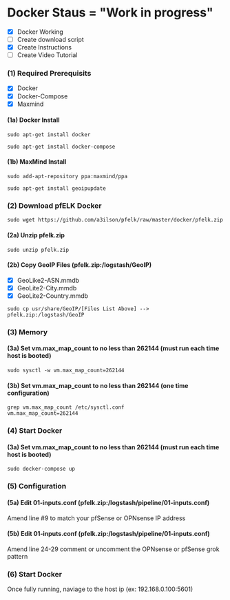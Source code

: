 # Docker Staus = "Work in progress"
- [X] Docker Working
- [ ] Create download script
- [X] Create Instructions
- [ ] Create Video Tutorial 

### (1) Required Prerequisits 
- [X] Docker 
- [X] Docker-Compose
- [X] Maxmind 

#### (1a) Docker Install
```
sudo apt-get install docker
```
```
sudo apt-get install docker-compose
```
#### (1b) MaxMind Install
```
sudo add-apt-repository ppa:maxmind/ppa
```
```
sudo apt-get install geoipupdate
```
### (2) Download pfELK Docker
```
sudo wget https://github.com/a3ilson/pfelk/raw/master/docker/pfelk.zip
```
#### (2a) Unzip pfelk.zip
```
sudo unzip pfelk.zip
```
#### (2b) Copy GeoIP Files (pfelk.zip:/logstash/GeoIP)
- [X] GeoLike2-ASN.mmdb 
- [X] GeoLite2-City.mmdb
- [X] GeoLite2-Country.mmdb 
```
sudo cp usr/share/GeoIP/[Files List Above] --> pfelk.zip:/logstash/GeoIP
```
### (3) Memory 
#### (3a) Set vm.max_map_count to no less than 262144 (must run each time host is booted)
```
sudo sysctl -w vm.max_map_count=262144
```
#### (3b) Set vm.max_map_count to no less than 262144 (one time configuration) 
```
grep vm.max_map_count /etc/sysctl.conf
vm.max_map_count=262144
```
### (4) Start Docker 
#### (3a) Set vm.max_map_count to no less than 262144 (must run each time host is booted)
```
sudo docker-compose up
```
### (5) Configuration
#### (5a) Edit 01-inputs.conf (pfelk.zip:/logstash/pipeline/01-inputs.conf)
Amend line #9 to match your pfSense or OPNsense IP address
#### (5b) Edit 01-inputs.conf (pfelk.zip:/logstash/pipeline/01-inputs.conf)
Amend line 24-29 comment or uncomment the OPNsense or pfSense grok pattern
### (6) Start Docker 
Once fully running, naviage to the host ip (ex: 192.168.0.100:5601)

